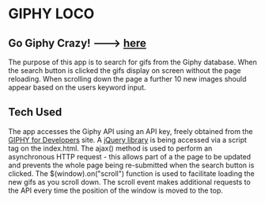 # GIPHY LOCO

## Go Giphy Crazy! ---> [here](https://shahrene.github.io/Giphy-Loco/)


The purpose of this app is to search for gifs from the Giphy database. When the search button is clicked the gifs display on screen without the page reloading. When scrolling down the page a further 10 new images should appear based on the users keyword input.


## Tech Used

The app accesses the Giphy API using an API key, freely obtained from the [GIPHY for Developers](https://developers.giphy.com/docs/) site. A [jQuery library](https://code.jquery.com/) is being accessed via a script tag on the index.html. The ajax() method is used to perform an asynchronous HTTP request - this allows part of a the page to be updated and prevents the whole page being re-submitted when the search button is clicked.
The $(window).on("scroll") function is used to facilitate loading the new gifs as you scroll down. The scroll event makes additional requests to the API every time the position of the window is moved to the top.
